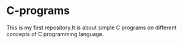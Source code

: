 # C-programs
This is my first repository.It is about simple C programs on different concepts of C programming language.
